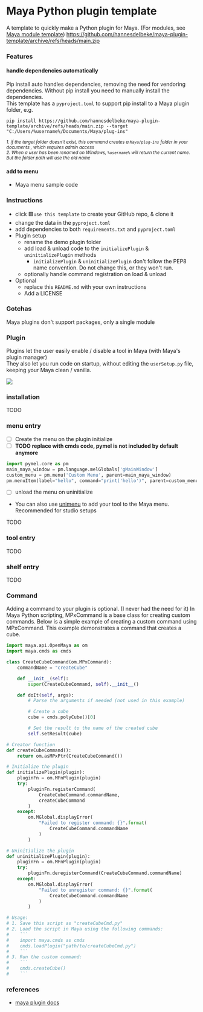# Maya Python plugin template

A template to quickly make a Python plugin for Maya. (For modules, see [Maya module template](https://github.com/hannesdelbeke/maya-module-template))
https://github.com/hannesdelbeke/maya-plugin-template/archive/refs/heads/main.zip
### Features

#### handle dependencies automatically
Pip install auto handles dependencies, removing the need for vendoring dependencies. Without pip install you need to manually install the dependencies.  
This template has a `pyproject.toml` to support pip install to a Maya plugin folder, e.g.
```
pip install https://github.com/hannesdelbeke/maya-plugin-template/archive/refs/heads/main.zip --target "C:/Users/%username%/Documents/Maya/plug-ins"
```
<sup>_1. if the target folder doesn't exist, this command creates a `Maya/plug-ins` folder in your documents , which requires admin access_</sup>  
<sup>_2. When a user has been renamed on Windows, `%username%` will return the current name. But the folder path will use the old name_</sup>  

#### add to menu
- Maya menu sample code

### Instructions
- click 🟩`use this template` to create your GitHub repo, & clone it
- change the data in the `pyproject.toml`
- add dependencies to both `requirements.txt` and `pyproject.toml`
- Plugin setup
  - rename the demo plugin folder
  - add load & unload code to the `initializePlugin` & `uninitializePlugin` methods
      - `initializePlugin` & `uninitializePlugin` don't follow the PEP8 name convention. Do not change this, or they won't run.
  - optionally handle command registration on load & unload 
- Optional
  - replace this `README.md` with your own instructions
  - Add a LICENSE
 
### Gotchas
Maya plugins don't support packages, only a single module

### Plugin
Plugins let the user easily enable / disable a tool in Maya (with Maya's plugin manager)  
They also let you run code on startup, without editing the `userSetup.py` file, keeping your Maya clean / vanilla.  

![](https://www.sidefx.com/media/uploads/products/engine/hengine_maya_load.jpg)  

### installation
TODO
### menu entry
- [ ] Create the menu on the plugin initialize
- [ ] **TODO replace with cmds code, pymel is not included by default anymore**
```python
import pymel.core as pm
main_maya_window = pm.language.melGlobals['gMainWindow'] 
custom_menu = pm.menu('Custom Menu', parent=main_maya_window)
pm.menuItem(label="hello", command="print('hello')", parent=custom_menu)
```
- [ ] unload the menu on uninitialize
- You can also use [unimenu](https://github.com/hannesdelbeke/unimenu) to add your tool to the Maya menu. Recommended for studio setups  

TODO
### tool entry
TODO
### shelf entry
TODO

### Command

Adding a command to your plugin is optional. (I never had the need for it)
In Maya Python scripting, MPxCommand is a base class for creating custom commands. Below is a simple example of creating a custom command using MPxCommand. This example demonstrates a command that creates a cube.

```python
import maya.api.OpenMaya as om
import maya.cmds as cmds

class CreateCubeCommand(om.MPxCommand):
    commandName = "createCube"

    def __init__(self):
        super(CreateCubeCommand, self).__init__()

    def doIt(self, args):
        # Parse the arguments if needed (not used in this example)

        # Create a cube
        cube = cmds.polyCube()[0]

        # Set the result to the name of the created cube
        self.setResult(cube)

# Creator function
def createCubeCommand():
    return om.asMPxPtr(CreateCubeCommand())

# Initialize the plugin
def initializePlugin(plugin):
    pluginFn = om.MFnPlugin(plugin)
    try:
        pluginFn.registerCommand(
            CreateCubeCommand.commandName,
            createCubeCommand
        )
    except:
        om.MGlobal.displayError(
            "Failed to register command: {}".format(
                CreateCubeCommand.commandName
            )
        )

# Uninitialize the plugin
def uninitializePlugin(plugin):
    pluginFn = om.MFnPlugin(plugin)
    try:
        pluginFn.deregisterCommand(CreateCubeCommand.commandName)
    except:
        om.MGlobal.displayError(
            "Failed to unregister command: {}".format(
                CreateCubeCommand.commandName
            )
        )

# Usage:
# 1. Save this script as "createCubeCmd.py"
# 2. Load the script in Maya using the following commands:
#    ```
#    import maya.cmds as cmds
#    cmds.loadPlugin("path/to/createCubeCmd.py")
#    ```
# 3. Run the custom command:
#    ```
#    cmds.createCube()
#    ```
```

### references
- [maya plugin docs](https://help.autodesk.com/view/MAYAUL/2024/ENU/?guid=Maya_SDK_A_First_Plugin_Python_html)
